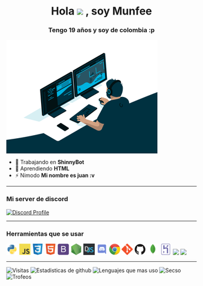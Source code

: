 <h1 align="center">Hola <img src="https://media.giphy.com/media/hvRJCLFzcasrR4ia7z/giphy.gif" width="25px"> , soy Munfee</h1>
<h3 align="center">Tengo 19 años y soy de colombia :p</h3>

<img align="center" alt="Code_Gif" src="code.gif?raw=true" width="400" height="300" />

- 🔭 Trabajando en **ShinnyBot**
- 🌱 Aprendiendo **HTML**
- ⚡ Nimodo **Mi nombre es juan :v**

<hr>

<h3 align="left">Mi server de discord</h3>
<a href="https://discord.com/invite/4NJhCcthqM" target="_blank"> <img src="https://discord.com/assets/41484d92c876f76b20c7f746221e8151.svg" alt="Discord Profile" width="40" height="40"/> </a>

<hr>

<h3>Herramientas que se usar </h3>
<code><img height="30" src="https://github.com/devicons/devicon/blob/master/icons/python/python-original.svg"></code>
<code><img height="30" src="https://raw.githubusercontent.com/devicons/devicon/master/icons/javascript/javascript-original.svg"></code>
<code><img height="30" src="https://raw.githubusercontent.com/devicons/devicon/master/icons/css3/css3-original.svg"></code>
<code><img height="30" src="https://raw.githubusercontent.com/devicons/devicon/master/icons/html5/html5-original.svg"></code>
<code><img height="30" src="https://github.com/devicons/devicon/blob/master/icons/bootstrap/bootstrap-plain.svg"></code>
<code><img height="30" src="https://raw.githubusercontent.com/github/explore/80688e429a7d4ef2fca1e82350fe8e3517d3494d/topics/nodejs/nodejs.png"></code>
<code><img height="30" src="https://raw.githubusercontent.com/github/explore/888aa7196bdda1de09e848148fc5929ccfe49ab6/topics/discord-js/discord-js.png"></code>
<code><img height="30" src="https://raw.githubusercontent.com/github/explore/80688e429a7d4ef2fca1e82350fe8e3517d3494d/topics/discord/discord.png"></code>
<code><img height="30" src="https://github.com/devicons/devicon/blob/master/icons/chrome/chrome-original.svg"></code>
<code><img height="30" src="https://raw.githubusercontent.com/devicons/devicon/master/icons/git/git-plain.svg"></code>
<code><img height="30" src="https://github.com/devicons/devicon/blob/master/icons/github/github-original.svg"></code>
<code><img height="30" src="https://github.com/devicons/devicon/blob/master/icons/mongodb/mongodb-original.svg"></code>
<code><img height="30" src="https://github.com/devicons/devicon/blob/master/icons/heroku/heroku-original.svg"></code>
<code><img height="30" src="https://raw.githubusercontent.com/replit-discord/replit-desktop/dev/logos/replit-logo/logo.png"></code>
<code><img height="30" src="https://cdn.glitch.com/2bdfb3f8-05ef-4035-a06e-2043962a3a13%2Flogo-day.svg"></code>

<hr>

![Visitas](https://komarev.com/ghpvc/?username=MunfeeCraftYT)
![Estadisticas de github](https://github-readme-stats.vercel.app/api?username=MunfeeCraftYT&show_icons=true&theme=tokyonight&hide=["issues"])
![Lenguajes que mas uso](https://github-readme-stats.vercel.app/api/top-langs?username=MunfeeCraftYT&show_icons=true&theme=tokyonight&layout=compact)
![Secso](https://github-readme-streak-stats.herokuapp.com/?user=MunfeeCraftYT&hide_border=true&theme=tokyonight)
![Trofeos](https://github-profile-trophy.vercel.app/?username=MunfeeCraftYT&theme=discord&column=3)
